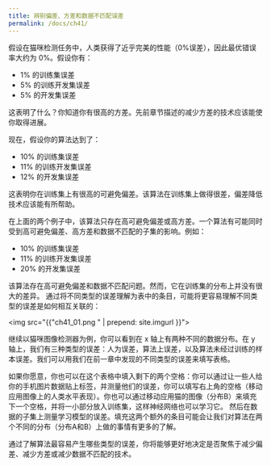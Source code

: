 ```yaml
---
title: 辨别偏差、方差和数据不匹配误差
permalink: /docs/ch41/
---
```


假设在猫咪检测任务中，人类获得了近乎完美的性能（0%误差），因此最优错误率大约为 0%。假设你有：

- 1% 的训练集误差
- 5% 的训练开发集误差
- 5% 的开发集误差

这表明了什么？你知道你有很高的方差。先前章节描述的减少方差的技术应该能使你取得进展。 

现在，假设你的算法达到了：

- 10% 的训练集误差
- 11% 的训练开发集误差
- 12% 的开发集误差

这表明你在训练集上有很高的可避免偏差。该算法在训练集上做得很差，偏差降低技术应该能有所帮助。 

在上面的两个例子中，该算法只存在高可避免偏差或高方差。一个算法有可能同时受到高可避免偏差、高方差和数据不匹配的子集的影响。例如：

- 10% 的训练集误差
- 11% 的训练开发集误差
- 20% 的开发集误差

该算法存在高可避免偏差和数据不匹配问题。然而，它在训练集的分布上并没有很大的差异。 通过将不同类型的误差理解为表中的条目，可能将更容易理解不同类型的误差是如何相互关联的：

<img src="{{"ch41_01.png " | prepend: site.imgurl }}">

继续以猫咪图像检测器为例，你可以看到在 x 轴上有两种不同的数据分布。在 y 轴上，我们有三种类型的误差：人为误差，算法上误差，以及算法未经过训练的样本误差。我们可以用我们在前一章中发现的不同类型的误差来填写表格。

如果你愿意，你也可以在这个表格中填入剩下的两个空格：你可以通过让一些人给你的手机图片数据贴上标签，并测量他们的误差，你可以填写右上角的空格（移动应用图像上的人类水平表现）。你也可以通过移动应用猫的图像（分布B）来填充下一个空格，并将一小部分放入训练集，这样神经网络也可以学习它。 然后在数据的子集上测量学习模型的误差。填充这两个额外的条目可能会让我们对算法在两个不同的分布（分布A和B）上做的事情有更多的了解。 

通过了解算法最容易产生哪些类型的误差，你将能够更好地决定是否聚焦于减少偏差、减少方差或减少数据不匹配的技术。